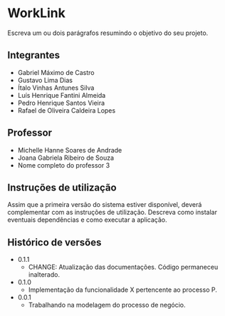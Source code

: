 # WorkLink

Escreva um ou dois parágrafos resumindo o objetivo do seu projeto.

## Integrantes

* Gabriel Máximo de Castro
* Gustavo Lima Dias
* Ítalo Vinhas Antunes Silva
* Luís Henrique Fantini Almeida
* Pedro Henrique Santos Vieira
* Rafael de Oliveira Caldeira Lopes

## Professor

* Michelle Hanne Soares de Andrade
* Joana Gabriela Ribeiro de Souza
* Nome completo do professor 3

## Instruções de utilização

Assim que a primeira versão do sistema estiver disponível, deverá complementar com as instruções de utilização. Descreva como instalar eventuais dependências e como executar a aplicação.

## Histórico de versões

* 0.1.1
    * CHANGE: Atualização das documentações. Código permaneceu inalterado.
* 0.1.0
    * Implementação da funcionalidade X pertencente ao processo P.
* 0.0.1
    * Trabalhando na modelagem do processo de negócio.

